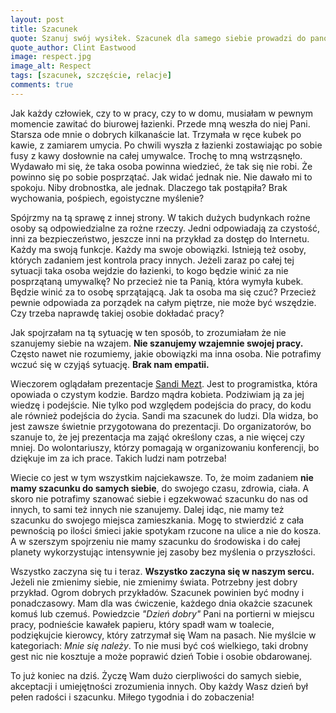 ```yaml
---
layout: post
title: Szacunek
quote: Sza­nuj swój wy­siłek. Sza­cunek dla sa­mego siebie pro­wadzi do pa­nowa­nia nad sobą. Jeśli osiągniesz jed­no i dru­gie, zys­kasz moc autentyczną.
quote_author: Clint Eastwood
image: respect.jpg
image_alt: Respect
tags: [szacunek, szczęście, relacje]
comments: true
---
```


Jak każdy człowiek, czy to w pracy, czy to w domu, musiałam w pewnym momencie zawitać do biurowej łazienki. Przede mną weszła do niej Pani. Starsza ode mnie o dobrych kilkanaście lat. Trzymała w ręce kubek po kawie, z zamiarem umycia. Po chwili wyszła z łazienki zostawiając po sobie fusy z kawy dosłownie na całej umywalce. Trochę to mną wstrząsnęło. Wydawało mi się, że taka osoba powinna wiedzieć, że tak się nie robi. Że powinno się po sobie posprzątać. Jak widać jednak nie. Nie dawało mi to spokoju. Niby drobnostka, ale jednak. Dlaczego tak postąpiła? Brak wychowania, pośpiech, egoistyczne myślenie?


Spójrzmy na tą sprawę z innej strony. W takich dużych budynkach rożne osoby są odpowiedzialne za rożne rzeczy. Jedni odpowiadają za czystość, inni za bezpieczeństwo, jeszcze inni na przykład za dostęp do Internetu. Każdy ma swoją funkcje. Każdy ma swoje obowiązki. Istnieją też osoby, których zadaniem jest kontrola pracy innych. Jeżeli zaraz po całej tej sytuacji taka osoba wejdzie do łazienki, to kogo będzie winić za nie posprzątaną umywalkę? No przecież nie ta Panią, która wymyła kubek. Będzie winić za to osobę sprzątającą. Jak ta osoba ma się czuć? Przecież pewnie odpowiada za porządek na całym piętrze, nie może być wszędzie. Czy trzeba naprawdę takiej osobie dokładać pracy?


Jak spojrzałam na tą sytuację w ten sposób, to zrozumiałam że nie szanujemy siebie na wzajem. **Nie szanujemy wzajemnie swojej pracy.** Często nawet nie rozumiemy, jakie obowiązki ma inna osoba. Nie potrafimy wczuć się w czyjąś sytuację. **Brak nam empatii.**


Wieczorem oglądałam prezentacje [Sandi Mezt](https://www.sandimetz.com/). Jest to programistka, która opowiada o czystym kodzie. Bardzo mądra kobieta. Podziwiam ją za jej wiedzę i podejście. Nie tylko pod względem podejścia do pracy, do kodu ale również podejścia do życia. Sandi ma szacunek do ludzi. Dla widza, bo jest zawsze świetnie przygotowana do prezentacji. Do organizatorów, bo szanuje to, że jej prezentacja ma zająć określony czas, a nie więcej czy mniej. Do wolontariuszy, którzy pomagają w organizowaniu konferencji, bo dziękuje im za ich prace. Takich ludzi nam potrzeba!


Wiecie co jest w tym wszystkim najciekawsze. To, że moim zadaniem **nie mamy szacunku do samych siebie**, do swojego czasu, zdrowia, ciała. A skoro nie potrafimy szanować siebie i egzekwować szacunku do nas od innych, to sami też innych nie szanujemy. Dalej idąc, nie mamy też szacunku do swojego miejsca zamieszkania. Mogę to stwierdzić z cała pewnością po ilości śmieci jakie spotykam rzucone na ulice a nie do kosza. A w szerszym spojrzeniu nie mamy szacunku do środowiska i do całej planety wykorzystując intensywnie jej zasoby bez myślenia o przyszłości.


Wszystko zaczyna się tu i teraz. **Wszystko zaczyna się w naszym sercu.** Jeżeli nie zmienimy siebie, nie zmienimy świata. Potrzebny jest dobry przykład. Ogrom dobrych przykładów. Szacunek powinien być modny i ponadczasowy. Mam dla was ćwiczenie, każdego dnia okażcie szacunek komuś lub czemuś. Powiedzcie *"Dzień dobry"* Pani na portierni w miejscu pracy, podnieście kawałek papieru, który spadł wam w toalecie, podziękujcie kierowcy, który zatrzymał się Wam na pasach. Nie myślcie w kategoriach: *Mnie się należy*. To nie musi być coś wielkiego, taki drobny gest nic nie kosztuje a może poprawić dzień Tobie i osobie obdarowanej.


To już koniec na dziś. Życzę Wam dużo cierpliwości do samych siebie, akceptacji i umiejętności zrozumienia innych. Oby każdy Wasz dzień był pełen radości i szacunku. Miłego tygodnia i do zobaczenia!
